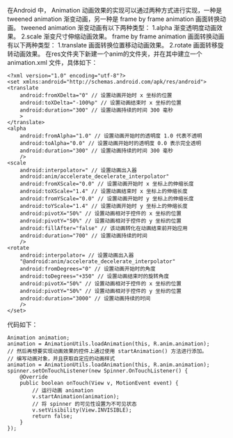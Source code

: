 在Android 中， Animation 动画效果的实现可以通过两种方式进行实现，一种是 tweened animation 渐变动画，另一种是 frame by frame animation 画面转换动画。
tweened animation 渐变动画有以下两种类型：
1.alpha 渐变透明度动画效果。
2.scale 渐变尺寸伸缩动画效果。
frame by frame animation 画面转换动画有以下两种类型：
1.translate 画面转换位置移动动画效果。
2.rotate 画面转移旋转动画效果。
在res文件夹下新建一个anim的文件夹，并在其中建立一个 animation.xml 文件，具体如下：
```  
<?xml version="1.0" encoding="utf-8"?> 
<set xmlns:android="http://schemas.android.com/apk/res/android"> 
<translate 
	android:fromXDelta="0" // 设置动画开始时 x 坐标的位置
	android:toXDelta="-100%p" // 设置动画结束时 x 坐标的位置
	android:duration="300" // 设置动画持续的时间 300 毫秒
	>
</translate> 
<alpha 
	android:fromAlpha="1.0" // 设置动画开始时的透明度 1.0 代表不透明
	android:toAlpha="0.0" // 设置动画开始时的透明度 0.0 表示完全透明
	android:duration="300" // 设置动画持续的时间 300 毫秒
	/>
<scale 
	android:interpolator=" // 设置动画出入器
	android:anim/accelerate_decelerate_interpolator"
	android:fromXScale="0.0" // 设置动画开始时 x 坐标上的伸缩长度
	android:toXScale="1.4" // 设置动画结束时 x 坐标上的伸缩长度
	android:fromYScale="0.0" // 设置动画开始时 y 坐标上的伸缩长度
	android:toYScale="1.4" // 设置动画开始时 y 坐标上的伸缩长度
	android:pivotX="50%" // 设置动画相对于控件的 x 坐标的位置
	android:pivotY="50%" // 设置动画相对于控件的 y 坐标的位置
	android:fillAfter="false" // 该动画转化在动画结束前开始应用
	android:duration="700" // 设置动画持续的时间
	/>
<rotate 
	android:interpolator= // 设置动画出入器
	"@android:anim/accelerate_decelerate_interpolator" 
	android:fromDegrees="0" // 设置动画开始时的角度
	android:toDegrees="+350" // 设置动画结束时的旋转角度
	android:pivotX="50%" // 设置动画相对于控件的 x 坐标的位置
	android:pivotY="50%" // 设置动画相对于控件的 y 坐标的位置
	android:duration="3000" // 设置动画持续的时间
	/>
</set> 
```
代码如下：
```  
Animation animation;
animation = AnimationUtils.loadAnimation(this, R.anim.animation);
// 然后再想要实现动画效果的控件上通过使用 startAnimation() 方法进行添加。
// 编写动画对象，并且获取自定应的动画样式
animation = AnimationUtils.loadAnimation(this, R.anim.animation);
spinner.setOnTouchListener(new Spinner.OnTouchListener() {
	@Override
	public boolean onTouch(View v, MotionEvent event) {
		// 运行动画 animation
		v.startAnimation(animation);
		// 将 spinner 的可见性设置为不可见状态
		v.setVisibility(View.INVISIBLE);
		return false;
	}
});
```